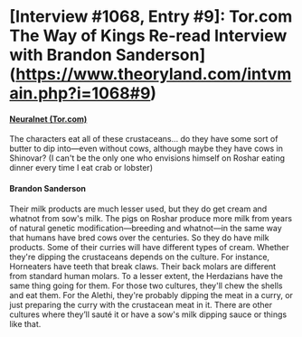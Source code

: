 # [Interview #1068, Entry #9]: Tor.com The Way of Kings Re-read Interview with Brandon Sanderson](https://www.theoryland.com/intvmain.php?i=1068#9)

#### [Neuralnet (Tor.com)](http://www.tor.com/blogs/2014/05/the-way-of-kings-reread-epilogue-and-all-that-comes-after#444724)

The characters eat all of these crustaceans... do they have some sort of butter to dip into—even without cows, although maybe they have cows in Shinovar? (I can't be the only one who envisions himself on Roshar eating dinner every time I eat crab or lobster)

#### Brandon Sanderson

Their milk products are much lesser used, but they do get cream and whatnot from sow's milk. The pigs on Roshar produce more milk from years of natural genetic modification—breeding and whatnot—in the same way that humans have bred cows over the centuries. So they do have milk products. Some of their curries will have different types of cream. Whether they're dipping the crustaceans depends on the culture. For instance, Horneaters have teeth that break claws. Their back molars are different from standard human molars. To a lesser extent, the Herdazians have the same thing going for them. For those two cultures, they'll chew the shells and eat them. For the Alethi, they're probably dipping the meat in a curry, or just preparing the curry with the crustacean meat in it. There are other cultures where they’ll sauté it or have a sow's milk dipping sauce or things like that.

